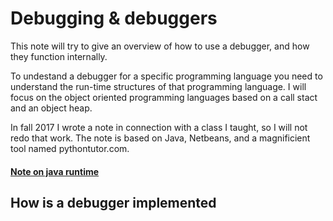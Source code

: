 # Debugging & debuggers
This note will try to give an overview of how to use a debugger, and how they function internally.

To undestand a debugger for a specific programming language you need to understand the run-time structures of that programming language. I will focus on the object oriented programming languages based on a call stact and an object heap.

In fall 2017 I wrote a note in connection with a class I taught, so I will not redo that work. The note is based on Java, Netbeans, and a magnificient tool named pythontutor.com.

#### [Note on java runtime](https://datsoftlyngby.github.io/dat2sem2017Fall/Modul1/RuntimeJava.html)

## How is a debugger implemented
